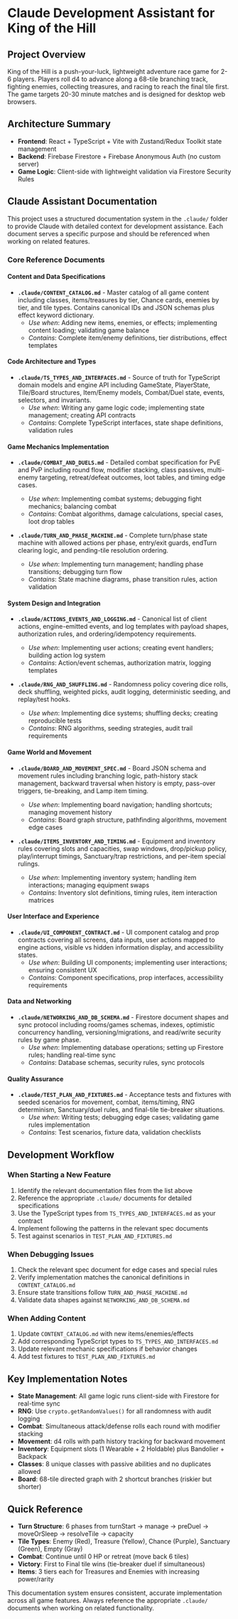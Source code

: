 # Claude Development Assistant for King of the Hill

## Project Overview

King of the Hill is a push-your-luck, lightweight adventure race game for 2-6 players. Players roll d4 to advance along a 68-tile branching track, fighting enemies, collecting treasures, and racing to reach the final tile first. The game targets 20-30 minute matches and is designed for desktop web browsers.

## Architecture Summary

- **Frontend**: React + TypeScript + Vite with Zustand/Redux Toolkit state management
- **Backend**: Firebase Firestore + Firebase Anonymous Auth (no custom server)
- **Game Logic**: Client-side with lightweight validation via Firestore Security Rules

## Claude Assistant Documentation

This project uses a structured documentation system in the `.claude/` folder to provide Claude with detailed context for development assistance. Each document serves a specific purpose and should be referenced when working on related features.

### Core Reference Documents

#### Content and Data Specifications
- **`.claude/CONTENT_CATALOG.md`** - Master catalog of all game content including classes, items/treasures by tier, Chance cards, enemies by tier, and tile types. Contains canonical IDs and JSON schemas plus effect keyword dictionary.
  - *Use when*: Adding new items, enemies, or effects; implementing content loading; validating game balance
  - *Contains*: Complete item/enemy definitions, tier distributions, effect templates

#### Code Architecture and Types
- **`.claude/TS_TYPES_AND_INTERFACES.md`** - Source of truth for TypeScript domain models and engine API including GameState, PlayerState, Tile/Board structures, Item/Enemy models, Combat/Duel state, events, selectors, and invariants.
  - *Use when*: Writing any game logic code; implementing state management; creating API contracts
  - *Contains*: Complete TypeScript interfaces, state shape definitions, validation rules

#### Game Mechanics Implementation
- **`.claude/COMBAT_AND_DUELS.md`** - Detailed combat specification for PvE and PvP including round flow, modifier stacking, class passives, multi-enemy targeting, retreat/defeat outcomes, loot tables, and timing edge cases.
  - *Use when*: Implementing combat systems; debugging fight mechanics; balancing combat
  - *Contains*: Combat algorithms, damage calculations, special cases, loot drop tables

- **`.claude/TURN_AND_PHASE_MACHINE.md`** - Complete turn/phase state machine with allowed actions per phase, entry/exit guards, endTurn clearing logic, and pending-tile resolution ordering.
  - *Use when*: Implementing turn management; handling phase transitions; debugging turn flow
  - *Contains*: State machine diagrams, phase transition rules, action validation

#### System Design and Integration
- **`.claude/ACTIONS_EVENTS_AND_LOGGING.md`** - Canonical list of client actions, engine-emitted events, and log templates with payload shapes, authorization rules, and ordering/idempotency requirements.
  - *Use when*: Implementing user actions; creating event handlers; building action log system
  - *Contains*: Action/event schemas, authorization matrix, logging templates

- **`.claude/RNG_AND_SHUFFLING.md`** - Randomness policy covering dice rolls, deck shuffling, weighted picks, audit logging, deterministic seeding, and replay/test hooks.
  - *Use when*: Implementing dice systems; shuffling decks; creating reproducible tests
  - *Contains*: RNG algorithms, seeding strategies, audit trail requirements

#### Game World and Movement
- **`.claude/BOARD_AND_MOVEMENT_SPEC.md`** - Board JSON schema and movement rules including branching logic, path-history stack management, backward traversal when history is empty, pass-over triggers, tie-breaking, and Lamp item timing.
  - *Use when*: Implementing board navigation; handling shortcuts; managing movement history
  - *Contains*: Board graph structure, pathfinding algorithms, movement edge cases

- **`.claude/ITEMS_INVENTORY_AND_TIMING.md`** - Equipment and inventory rules covering slots and capacities, swap windows, drop/pickup policy, play/interrupt timings, Sanctuary/trap restrictions, and per-item special rulings.
  - *Use when*: Implementing inventory system; handling item interactions; managing equipment swaps
  - *Contains*: Inventory slot definitions, timing rules, item interaction matrices

#### User Interface and Experience
- **`.claude/UI_COMPONENT_CONTRACT.md`** - UI component catalog and prop contracts covering all screens, data inputs, user actions mapped to engine actions, visible vs hidden information display, and accessibility states.
  - *Use when*: Building UI components; implementing user interactions; ensuring consistent UX
  - *Contains*: Component specifications, prop interfaces, accessibility requirements

#### Data and Networking
- **`.claude/NETWORKING_AND_DB_SCHEMA.md`** - Firestore document shapes and sync protocol including rooms/games schemas, indexes, optimistic concurrency handling, versioning/migrations, and read/write security rules by game phase.
  - *Use when*: Implementing database operations; setting up Firestore rules; handling real-time sync
  - *Contains*: Database schemas, security rules, sync protocols

#### Quality Assurance
- **`.claude/TEST_PLAN_AND_FIXTURES.md`** - Acceptance tests and fixtures with seeded scenarios for movement, combat, items/timing, RNG determinism, Sanctuary/duel rules, and final-tile tie-breaker situations.
  - *Use when*: Writing tests; debugging edge cases; validating game rules implementation
  - *Contains*: Test scenarios, fixture data, validation checklists

## Development Workflow

### When Starting a New Feature
1. Identify the relevant documentation files from the list above
2. Reference the appropriate `.claude/` documents for detailed specifications
3. Use the TypeScript types from `TS_TYPES_AND_INTERFACES.md` as your contract
4. Implement following the patterns in the relevant spec documents
5. Test against scenarios in `TEST_PLAN_AND_FIXTURES.md`

### When Debugging Issues
1. Check the relevant spec document for edge cases and special rules
2. Verify implementation matches the canonical definitions in `CONTENT_CATALOG.md`
3. Ensure state transitions follow `TURN_AND_PHASE_MACHINE.md`
4. Validate data shapes against `NETWORKING_AND_DB_SCHEMA.md`

### When Adding Content
1. Update `CONTENT_CATALOG.md` with new items/enemies/effects
2. Add corresponding TypeScript types to `TS_TYPES_AND_INTERFACES.md`
3. Update relevant mechanic specifications if behavior changes
4. Add test fixtures to `TEST_PLAN_AND_FIXTURES.md`

## Key Implementation Notes

- **State Management**: All game logic runs client-side with Firestore for real-time sync
- **RNG**: Use `crypto.getRandomValues()` for all randomness with audit logging
- **Combat**: Simultaneous attack/defense rolls each round with modifier stacking
- **Movement**: d4 rolls with path history tracking for backward movement
- **Inventory**: Equipment slots (1 Wearable + 2 Holdable) plus Bandolier + Backpack
- **Classes**: 8 unique classes with passive abilities and no duplicates allowed
- **Board**: 68-tile directed graph with 2 shortcut branches (riskier but shorter)

## Quick Reference

- **Turn Structure**: 6 phases from turnStart → manage → preDuel → moveOrSleep → resolveTile → capacity
- **Tile Types**: Enemy (Red), Treasure (Yellow), Chance (Purple), Sanctuary (Green), Empty (Gray)
- **Combat**: Continue until 0 HP or retreat (move back 6 tiles)
- **Victory**: First to Final tile wins (tie-breaker duel if simultaneous)
- **Items**: 3 tiers each for Treasures and Enemies with increasing power/rarity

This documentation system ensures consistent, accurate implementation across all game features. Always reference the appropriate `.claude/` documents when working on related functionality.